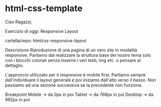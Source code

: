 # html-css-template

Ciao Ragazzi,

Esercizio di oggi: Responsive Layout

cartella/repo: htmlcss-responsive-layout

Descrizione
Riproduzione di una pagina di un vero sito in modalità responsive.
Partiamo dal realizzare la struttura base del nostro tema solo con i blocchi colorati senza inserire i veri testi, img etc. o pensare al dettaglio.

L'approccio utilizzato per il responsive è mobile first.
Partiamo sempre dall'individuare il layout generale e poi iniziamo dall'alto verso il basso. Non passiamo ad una sezione successiva se la precedente non funziona.

Breakpoint
Mobile -> da 0px in poi
Tablet -> da 768px in poi
Desktop -> da 992px in poi